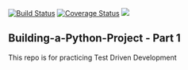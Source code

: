 [![Build Status](https://travis-ci.org/AndrewMlamba/Building-a-Python-Project.svg?branch=master)](https://travis-ci.org/AndrewMlamba/Building-a-Python-Project)
[![Coverage Status](https://coveralls.io/repos/github/AndrewMlamba/Building-a-Python-Project/badge.svg?branch=master)](https://coveralls.io/github/AndrewMlamba/Building-a-Python-Project?branch=master)
<a href="https://codeclimate.com/github/codeclimate/codeclimate"><img src="https://codeclimate.com/github/AndrewMlamba/Building-a-Python-Project/issues/issue_count.svg" /></a>
## Building-a-Python-Project - Part 1

This repo is for practicing Test Driven Development